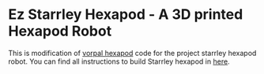 # Ez Starrley Hexapod - A 3D printed Hexapod Robot
This is modification of [vorpal hexapod](https://github.com/vorpalrobotics/VorpalHexapod) code for the project starrley hexapod robot. You can find all instructions to build Starrley hexapod in [here](https://www.thingiverse.com/thing:3650641).

